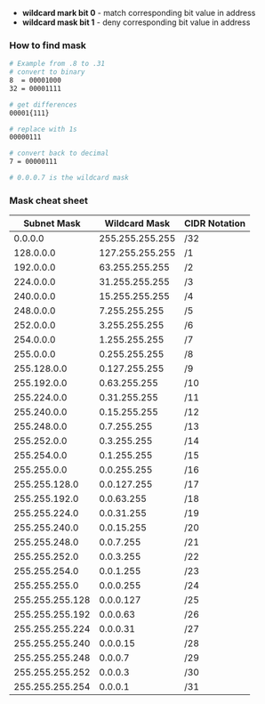 - **wildcard mark bit 0** - match corresponding bit value in address
- **wildcard mask bit 1** - deny corresponding bit value in address
### How to find mask
```sh
# Example from .8 to .31
# convert to binary
8  = 00001000
32 = 00001111

# get differences
00001{111}

# replace with 1s
00000111

# convert back to decimal
7 = 00000111

# 0.0.0.7 is the wildcard mask
```

### Mask cheat sheet
| Subnet Mask   | Wildcard Mask         | CIDR Notation |
|-----------------|---------------------|---------------|
| 0.0.0.0         | 255.255.255.255     | /32           |
| 128.0.0.0       | 127.255.255.255     | /1            |
| 192.0.0.0       | 63.255.255.255      | /2            |
| 224.0.0.0       | 31.255.255.255      | /3            |
| 240.0.0.0       | 15.255.255.255      | /4            |
| 248.0.0.0       | 7.255.255.255       | /5            |
| 252.0.0.0       | 3.255.255.255       | /6            |
| 254.0.0.0       | 1.255.255.255       | /7            |
| 255.0.0.0       | 0.255.255.255       | /8            |
| 255.128.0.0     | 0.127.255.255       | /9            |
| 255.192.0.0     | 0.63.255.255        | /10           |
| 255.224.0.0     | 0.31.255.255        | /11           |
| 255.240.0.0     | 0.15.255.255        | /12           |
| 255.248.0.0     | 0.7.255.255         | /13           |
| 255.252.0.0     | 0.3.255.255         | /14           |
| 255.254.0.0     | 0.1.255.255         | /15           |
| 255.255.0.0     | 0.0.255.255         | /16           |
| 255.255.128.0   | 0.0.127.255         | /17           |
| 255.255.192.0   | 0.0.63.255          | /18           |
| 255.255.224.0   | 0.0.31.255          | /19           |
| 255.255.240.0   | 0.0.15.255          | /20           |
| 255.255.248.0   | 0.0.7.255           | /21           |
| 255.255.252.0   | 0.0.3.255           | /22           |
| 255.255.254.0   | 0.0.1.255           | /23           |
| 255.255.255.0   | 0.0.0.255           | /24           |
| 255.255.255.128 | 0.0.0.127           | /25           |
| 255.255.255.192 | 0.0.0.63            | /26           |
| 255.255.255.224 | 0.0.0.31            | /27           |
| 255.255.255.240 | 0.0.0.15            | /28           |
| 255.255.255.248 | 0.0.0.7             | /29           |
| 255.255.255.252 | 0.0.0.3             | /30           |
| 255.255.255.254 | 0.0.0.1             | /31           |
